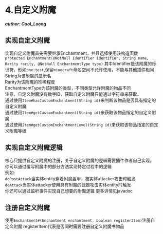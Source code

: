 # 4.自定义附魔  

_**author: Cool_Loong**_  

## 实现自定义附魔
实现自定义附魔首先需要继承Enchantment，并且选择使用该构造函数  
`protected Enchantment(@NotNull Identifier identifier, String name, Rarity rarity, @NotNull EnchantmentType type)`
其中Identifier是该附魔的标识符，形如`pnx:test`,保留`minecraft`命名空间不允许使用，不能与其他插件相同   
String为该附魔的显示名  
Rarity为该附魔的珍稀程度  
EnchantmentType为该附魔的类型，不同类型允许附魔的物品不同  
注意，自定义附魔没有数字ID，获取自定义附魔只能通过字符串来获取。  
通过使用`Item#hasCustomEnchantment(String id)`来判断该物品是否具有指定的自定义附魔  
通过使用`Item#getCustomEnchantment(String id)`来获取该物品指定的自定义附魔  
通过使用`Item#getCustomEnchantmentLevel(String id)`来获取该物品指定的自定义附魔等级  

## 实现自定义附魔逻辑
核心只提供自定义附魔的注册，关于自定义附魔的逻辑需要插件作者自己实现。  
你可以通过覆写附魔中的部分方法实现特定过程中的逻辑  
例如:  
`doPostAttack`当实体entity穿着附魔盔甲，被实体attacker攻击时触发  
`doAttack`当实体attacker使用具有附魔的武器攻击实体entity时触发  
你还可以通过监听事件实现自己想要的附魔逻辑
更多详情见javadoc

## 注册自定义附魔
使用`Enchantment#(Enchantment enchantment, boolean registerItem)`注册自定义附魔
registerItem代表是否同时需要注册自定义附魔书物品